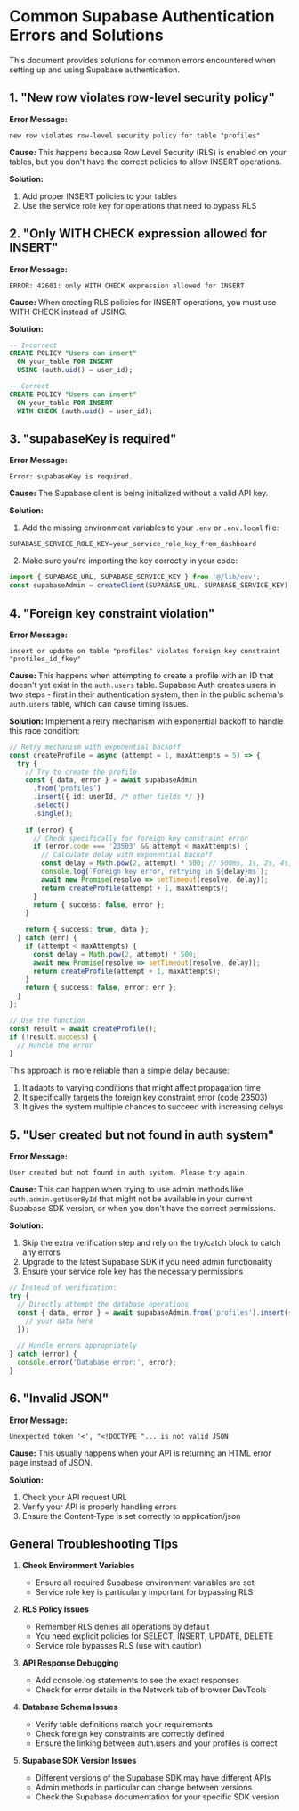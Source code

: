 # Common Supabase Authentication Errors and Solutions

This document provides solutions for common errors encountered when setting up and using Supabase authentication.

## 1. "New row violates row-level security policy"

**Error Message:**
```
new row violates row-level security policy for table "profiles"
```

**Cause:** This happens because Row Level Security (RLS) is enabled on your tables, but you don't have the correct policies to allow INSERT operations.

**Solution:**
1. Add proper INSERT policies to your tables
2. Use the service role key for operations that need to bypass RLS

## 2. "Only WITH CHECK expression allowed for INSERT"

**Error Message:**
```
ERROR: 42601: only WITH CHECK expression allowed for INSERT
```

**Cause:** When creating RLS policies for INSERT operations, you must use WITH CHECK instead of USING.

**Solution:**
```sql
-- Incorrect
CREATE POLICY "Users can insert" 
  ON your_table FOR INSERT 
  USING (auth.uid() = user_id);

-- Correct
CREATE POLICY "Users can insert" 
  ON your_table FOR INSERT 
  WITH CHECK (auth.uid() = user_id);
```

## 3. "supabaseKey is required"

**Error Message:**
```
Error: supabaseKey is required.
```

**Cause:** The Supabase client is being initialized without a valid API key.

**Solution:**
1. Add the missing environment variables to your `.env` or `.env.local` file:

```
SUPABASE_SERVICE_ROLE_KEY=your_service_role_key_from_dashboard
```

2. Make sure you're importing the key correctly in your code:

```typescript
import { SUPABASE_URL, SUPABASE_SERVICE_KEY } from '@/lib/env';
const supabaseAdmin = createClient(SUPABASE_URL, SUPABASE_SERVICE_KEY);
```

## 4. "Foreign key constraint violation"

**Error Message:**
```
insert or update on table "profiles" violates foreign key constraint "profiles_id_fkey"
```

**Cause:** This happens when attempting to create a profile with an ID that doesn't yet exist in the `auth.users` table. Supabase Auth creates users in two steps - first in their authentication system, then in the public schema's `auth.users` table, which can cause timing issues.

**Solution:**
Implement a retry mechanism with exponential backoff to handle this race condition:

```typescript
// Retry mechanism with exponential backoff
const createProfile = async (attempt = 1, maxAttempts = 5) => {
  try {
    // Try to create the profile
    const { data, error } = await supabaseAdmin
      .from('profiles')
      .insert({ id: userId, /* other fields */ })
      .select()
      .single();
      
    if (error) {
      // Check specifically for foreign key constraint error
      if (error.code === '23503' && attempt < maxAttempts) {
        // Calculate delay with exponential backoff
        const delay = Math.pow(2, attempt) * 500; // 500ms, 1s, 2s, 4s, 8s
        console.log(`Foreign key error, retrying in ${delay}ms`);
        await new Promise(resolve => setTimeout(resolve, delay));
        return createProfile(attempt + 1, maxAttempts);
      }
      return { success: false, error };
    }
    
    return { success: true, data };
  } catch (err) {
    if (attempt < maxAttempts) {
      const delay = Math.pow(2, attempt) * 500;
      await new Promise(resolve => setTimeout(resolve, delay));
      return createProfile(attempt + 1, maxAttempts);
    }
    return { success: false, error: err };
  }
};

// Use the function
const result = await createProfile();
if (!result.success) {
  // Handle the error
}
```

This approach is more reliable than a simple delay because:
1. It adapts to varying conditions that might affect propagation time
2. It specifically targets the foreign key constraint error (code 23503)
3. It gives the system multiple chances to succeed with increasing delays

## 5. "User created but not found in auth system"

**Error Message:**
```
User created but not found in auth system. Please try again.
```

**Cause:** This can happen when trying to use admin methods like `auth.admin.getUserById` that might not be available in your current Supabase SDK version, or when you don't have the correct permissions.

**Solution:**
1. Skip the extra verification step and rely on the try/catch block to catch any errors
2. Upgrade to the latest Supabase SDK if you need admin functionality
3. Ensure your service role key has the necessary permissions

```typescript
// Instead of verification:
try {
  // Directly attempt the database operations
  const { data, error } = await supabaseAdmin.from('profiles').insert({
    // your data here
  });
  
  // Handle errors appropriately
} catch (error) {
  console.error('Database error:', error);
}
```

## 6. "Invalid JSON"

**Error Message:**
```
Unexpected token '<', "<!DOCTYPE "... is not valid JSON
```

**Cause:** This usually happens when your API is returning an HTML error page instead of JSON.

**Solution:**
1. Check your API request URL
2. Verify your API is properly handling errors
3. Ensure the Content-Type is set correctly to application/json

## General Troubleshooting Tips

1. **Check Environment Variables**
   - Ensure all required Supabase environment variables are set
   - Service role key is particularly important for bypassing RLS

2. **RLS Policy Issues**
   - Remember RLS denies all operations by default
   - You need explicit policies for SELECT, INSERT, UPDATE, DELETE
   - Service role bypasses RLS (use with caution)

3. **API Response Debugging**
   - Add console.log statements to see the exact responses
   - Check for error details in the Network tab of browser DevTools

4. **Database Schema Issues**
   - Verify table definitions match your requirements
   - Check foreign key constraints are correctly defined
   - Ensure the linking between auth.users and your profiles is correct 

5. **Supabase SDK Version Issues**
   - Different versions of the Supabase SDK may have different APIs
   - Admin methods in particular can change between versions
   - Check the Supabase documentation for your specific SDK version 